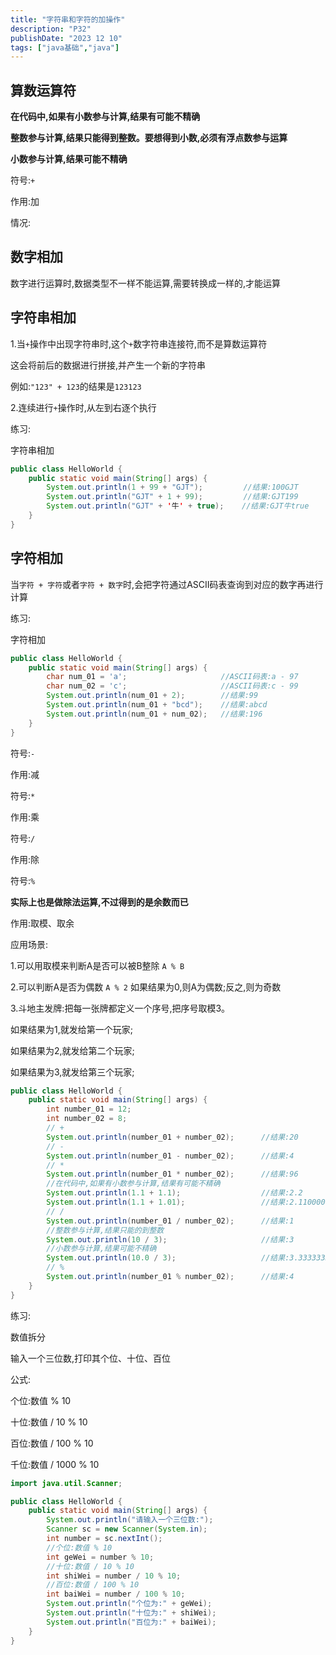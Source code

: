 ```yaml
---
title: "字符串和字符的加操作"
description: "P32"
publishDate: "2023 12 10"
tags: ["java基础","java"]
---
```


## 算数运算符

**在代码中,如果有小数参与计算,结果有可能不精确**

**整数参与计算,结果只能得到整数。要想得到小数,必须有浮点数参与运算**

**小数参与计算,结果可能不精确**

符号:`+`

作用:加

情况:

## 数字相加

数字进行运算时,数据类型不一样不能运算,需要转换成一样的,才能运算 
  
## 字符串相加

1.当`+`操作中出现字符串时,这个`+`数字符串连接符,而不是算数运算符

这会将前后的数据进行拼接,并产生一个新的字符串

例如:`"123" + 123`的结果是`123123`
  
2.连续进行`+`操作时,从左到右逐个执行

练习:

字符串相加

```java
public class HelloWorld {
    public static void main(String[] args) {
        System.out.println(1 + 99 + "GJT");         //结果:100GJT
        System.out.println("GJT" + 1 + 99);         //结果:GJT199
        System.out.println("GJT" + '牛' + true);    //结果:GJT牛true
    }
}
```

## 字符相加
当`字符 + 字符`或者`字符 + 数字`时,会把字符通过ASCII码表查询到对应的数字再进行计算

练习:

字符相加

```java
public class HelloWorld {
    public static void main(String[] args) {
        char num_01 = 'a';                     //ASCII码表:a - 97
        char num_02 = 'c';                     //ASCII码表:c - 99
        System.out.println(num_01 + 2);        //结果:99
        System.out.println(num_01 + "bcd");    //结果:abcd
        System.out.println(num_01 + num_02);   //结果:196
    }
}
```

符号:`-`

作用:减

符号:`*`

作用:乘

符号:`/`

作用:除

符号:`%`

**实际上也是做除法运算,不过得到的是余数而已**

作用:取模、取余

应用场景:

1.可以用取模来判断A是否可以被B整除 `A % B`

2.可以判断A是否为偶数 `A % 2` 如果结果为0,则A为偶数;反之,则为奇数

3.斗地主发牌:把每一张牌都定义一个序号,把序号取模3。

如果结果为1,就发给第一个玩家;

如果结果为2,就发给第二个玩家;

如果结果为3,就发给第三个玩家;

```java
public class HelloWorld {
    public static void main(String[] args) {
        int number_01 = 12;
        int number_02 = 8;
        // +
        System.out.println(number_01 + number_02);      //结果:20
        // -
        System.out.println(number_01 - number_02);      //结果:4
        // *
        System.out.println(number_01 * number_02);      //结果:96
        //在代码中,如果有小数参与计算,结果有可能不精确
        System.out.println(1.1 + 1.1);                  //结果:2.2
        System.out.println(1.1 + 1.01);                 //结果:2.1100000000000003
        // /
        System.out.println(number_01 / number_02);      //结果:1
        //整数参与计算,结果只能的到整数
        System.out.println(10 / 3);                     //结果:3
        //小数参与计算,结果可能不精确
        System.out.println(10.0 / 3);                   //结果:3.3333333333333335
        // %
        System.out.println(number_01 % number_02);      //结果:4
    }
}
```

练习:

数值拆分

输入一个三位数,打印其个位、十位、百位

公式:

个位:数值 % 10

十位:数值 / 10 % 10

百位:数值 / 100 % 10 

千位:数值 / 1000 % 10 

```java
import java.util.Scanner;

public class HelloWorld {
    public static void main(String[] args) {
        System.out.println("请输入一个三位数:");
        Scanner sc = new Scanner(System.in);
        int number = sc.nextInt();
        //个位:数值 % 10
        int geWei = number % 10;
        //十位:数值 / 10 % 10
        int shiWei = number / 10 % 10;
        //百位:数值 / 100 % 10 
        int baiWei = number / 100 % 10;
        System.out.println("个位为:" + geWei);
        System.out.println("十位为:" + shiWei);
        System.out.println("百位为:" + baiWei);
    }
}
```